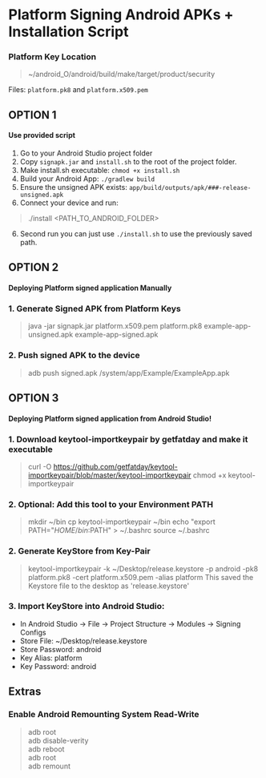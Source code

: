 
# Platform Signing Android APKs + Installation Script

### Platform Key Location
> ~/android_O/android/build/make/target/product/security   

Files: `platform.pk8` and `platform.x509.pem`   

## OPTION 1
#### Use provided script
1. Go to your Android Studio project folder
2. Copy `signapk.jar` and `install.sh` to the root of the project folder.
3. Make install.sh executable: `chmod +x install.sh`
3. Build your Android App: `./gradlew build`
4. Ensure the unsigned APK exists: `app/build/outputs/apk/###-release-unsigned.apk`
5. Connect your device and run:
> ./install <PATH_TO_ANDROID_FOLDER>
6. Second run you can just use `./install.sh` to use the previously saved path.

## OPTION 2
#### Deploying Platform signed application Manually
### 1. Generate Signed APK from Platform Keys
> java -jar signapk.jar platform.x509.pem platform.pk8 example-app-unsigned.apk example-app-signed.apk
### 2. Push signed APK to the device
> adb push signed.apk /system/app/Example/ExampleApp.apk

## OPTION 3
#### Deploying Platform signed application from Android Studio!
### 1. Download keytool-importkeypair by getfatday and make it executable
> curl -O https://github.com/getfatday/keytool-importkeypair/blob/master/keytool-importkeypair
> chmod +x keytool-importkeypair
### 2. Optional: Add this tool to your Environment PATH
> mkdir ~/bin
> cp keytool-importkeypair ~/bin
> echo "export PATH="$HOME/bin:$PATH" > ~/.bashrc
> source ~/.bashrc
### 2. Generate KeyStore from Key-Pair
> keytool-importkeypair -k ~/Desktop/release.keystore -p android -pk8 platform.pk8 -cert platform.x509.pem -alias platform
This saved the Keystore file to the desktop as 'release.keystore'  
### 3. Import KeyStore into Android Studio:
- In Android Studio -> File -> Project Structure -> Modules -> Signing Configs
- Store File: ~/Desktop/release.keystore
- Store Password: android
- Key Alias: platform
- Key Password: android

## Extras
### Enable Android Remounting System Read-Write
> adb root  
> adb disable-verity  
> adb reboot  
> adb root  
> adb remount  
